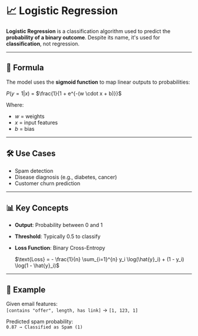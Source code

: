 # 📈 Logistic Regression

**Logistic Regression** is a classification algorithm used to predict the **probability of a binary outcome**. Despite its name, it's used for **classification**, not regression.

---

## 📐 Formula

The model uses the **sigmoid function** to map linear outputs to probabilities:

$P(y=1|x)$ $=$ $\frac{1}{1 + e^{-(w \cdot x + b)}}$

Where:
- $w$ = weights  
- $x$ = input features  
- $b$ = bias

---

## 🛠️ Use Cases

- Spam detection  
- Disease diagnosis (e.g., diabetes, cancer)  
- Customer churn prediction  

---

## 📊 Key Concepts

- **Output**: Probability between 0 and 1  
- **Threshold**: Typically 0.5 to classify  
- **Loss Function**: Binary Cross-Entropy  
  
  $\text{Loss} = - \frac{1}{n} \sum_{i=1}^{n} y_i \log(\hat{y}_i) + (1 - y_i) \log(1 - \hat{y}_i)$

---

## 🧪 Example

Given email features:  
`[contains "offer", length, has link]` → `[1, 123, 1]`

Predicted spam probability:  
`0.87 → Classified as Spam (1)`

